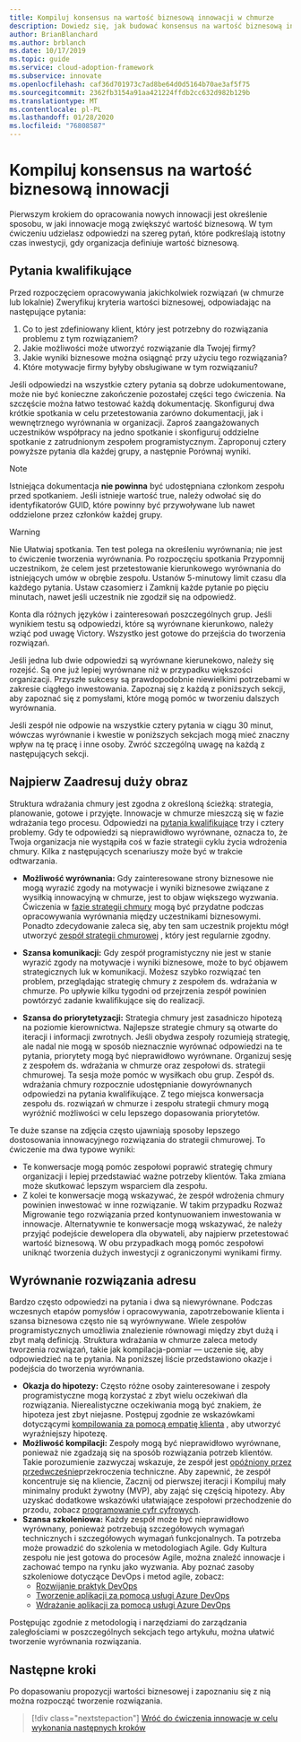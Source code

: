 ```yaml
---
title: Kompiluj konsensus na wartość biznesową innowacji w chmurze
description: Dowiedz się, jak budować konsensus na wartość biznesową innowacji w chmurze.
author: BrianBlanchard
ms.author: brblanch
ms.date: 10/17/2019
ms.topic: guide
ms.service: cloud-adoption-framework
ms.subservice: innovate
ms.openlocfilehash: caf36d701973c7ad8be64d0d5164b70ae3af5f75
ms.sourcegitcommit: 2362fb3154a91aa421224ffdb2cc632d982b129b
ms.translationtype: MT
ms.contentlocale: pl-PL
ms.lasthandoff: 01/28/2020
ms.locfileid: "76808587"
---
```

# <a name="build-consensus-on-the-business-value-of-innovation"></a>Kompiluj konsensus na wartość biznesową innowacji

Pierwszym krokiem do opracowania nowych innowacji jest określenie sposobu, w jaki innowacje mogą zwiększyć wartość biznesową. W tym ćwiczeniu udzielasz odpowiedzi na szereg pytań, które podkreślają istotny czas inwestycji, gdy organizacja definiuje wartość biznesową.

## <a name="qualifying-questions"></a>Pytania kwalifikujące

Przed rozpoczęciem opracowywania jakichkolwiek rozwiązań (w chmurze lub lokalnie) Zweryfikuj kryteria wartości biznesowej, odpowiadając na następujące pytania:

1. Co to jest zdefiniowany klient, który jest potrzebny do rozwiązania problemu z tym rozwiązaniem?
1. Jakie możliwości może utworzyć rozwiązanie dla Twojej firmy?
1. Jakie wyniki biznesowe można osiągnąć przy użyciu tego rozwiązania?
1. Które motywacje firmy byłyby obsługiwane w tym rozwiązaniu?

Jeśli odpowiedzi na wszystkie cztery pytania są dobrze udokumentowane, może nie być konieczne zakończenie pozostałej części tego ćwiczenia. Na szczęście można łatwo testować każdą dokumentację. Skonfiguruj dwa krótkie spotkania w celu przetestowania zarówno dokumentacji, jak i wewnętrznego wyrównania w organizacji. Zaproś zaangażowanych uczestników współpracy na jedno spotkanie i skonfiguruj oddzielne spotkanie z zatrudnionym zespołem programistycznym. Zaproponuj cztery powyższe pytania dla każdej grupy, a następnie Porównaj wyniki.

> [!NOTE]
> Istniejąca dokumentacja **nie powinna** być udostępniana członkom zespołu przed spotkaniem. Jeśli istnieje wartość true, należy odwołać się do identyfikatorów GUID, które powinny być przywoływane lub nawet oddzielone przez członków każdej grupy.

<!-- -->

> [!WARNING]
> Nie Ułatwiaj spotkania. Ten test polega na określeniu wyrównania; nie jest to ćwiczenie tworzenia wyrównania. Po rozpoczęciu spotkania Przypomnij uczestnikom, że celem jest przetestowanie kierunkowego wyrównania do istniejących umów w obrębie zespołu. Ustanów 5-minutowy limit czasu dla każdego pytania. Ustaw czasomierz i Zamknij każde pytanie po pięciu minutach, nawet jeśli uczestnik nie zgodził się na odpowiedź.

Konta dla różnych języków i zainteresowań poszczególnych grup. Jeśli wynikiem testu są odpowiedzi, które są wyrównane kierunkowo, należy wziąć pod uwagę Victory. Wszystko jest gotowe do przejścia do tworzenia rozwiązań.

Jeśli jedna lub dwie odpowiedzi są wyrównane kierunekowo, należy się rozejść. Są one już lepiej wyrównane niż w przypadku większości organizacji. Przyszłe sukcesy są prawdopodobnie niewielkimi potrzebami w zakresie ciągłego inwestowania. Zapoznaj się z każdą z poniższych sekcji, aby zapoznać się z pomysłami, które mogą pomóc w tworzeniu dalszych wyrównania.

Jeśli zespół nie odpowie na wszystkie cztery pytania w ciągu 30 minut, wówczas wyrównanie i kwestie w poniższych sekcjach mogą mieć znaczny wpływ na tę pracę i inne osoby. Zwróć szczególną uwagę na każdą z następujących sekcji.

## <a name="address-the-big-picture-first"></a>Najpierw Zaadresuj duży obraz

Struktura wdrażania chmury jest zgodna z określoną ścieżką: strategia, planowanie, gotowe i przyjęte. Innowacje w chmurze mieszczą się w fazie wdrażania tego procesu. Odpowiedzi na [pytania kwalifikujące](#qualifying-questions) trzy i cztery problemy. Gdy te odpowiedzi są nieprawidłowo wyrównane, oznacza to, że Twoja organizacja nie wystąpiła coś w fazie strategii cyklu życia wdrożenia chmury. Kilka z następujących scenariuszy może być w trakcie odtwarzania.

- **Możliwość wyrównania:** Gdy zainteresowane strony biznesowe nie mogą wyrazić zgody na motywacje i wyniki biznesowe związane z wysiłkią innowacyjną w chmurze, jest to objaw większego wyzwania. Ćwiczenia w [fazie strategii chmury](../strategy/index.md) mogą być przydatne podczas opracowywania wyrównania między uczestnikami biznesowymi. Ponadto zdecydowanie zaleca się, aby ten sam uczestnik projektu mógł utworzyć [zespół strategii chmurowej](../organize/cloud-strategy.md) , który jest regularnie zgodny.

- **Szansa komunikacji:** Gdy zespół programistyczny nie jest w stanie wyrazić zgody na motywacje i wyniki biznesowe, może to być objawem strategicznych luk w komunikacji. Możesz szybko rozwiązać ten problem, przeglądając strategię chmury z zespołem ds. wdrażania w chmurze. Po upływie kilku tygodni od przejrzenia zespół powinien powtórzyć zadanie kwalifikujące się do realizacji.

- **Szansa do priorytetyzacji:** Strategia chmury jest zasadniczo hipotezą na poziomie kierownictwa. Najlepsze strategie chmury są otwarte do iteracji i informacji zwrotnych. Jeśli obydwa zespoły rozumieją strategię, ale nadal nie mogą w sposób nieznacznie wyrównać odpowiedzi na te pytania, priorytety mogą być nieprawidłowo wyrównane. Organizuj sesję z zespołem ds. wdrażania w chmurze oraz zespołowi ds. strategii chmurowej. Ta sesja może pomóc w wysiłkach obu grup. Zespół ds. wdrażania chmury rozpocznie udostępnianie dowyrównanych odpowiedzi na pytania kwalifikujące. Z tego miejsca konwersacja zespołu ds. rozwiązań w chmurze i zespołu strategii chmury mogą wyróżnić możliwości w celu lepszego dopasowania priorytetów.

Te duże szanse na zdjęcia często ujawniają sposoby lepszego dostosowania innowacyjnego rozwiązania do strategii chmurowej. To ćwiczenie ma dwa typowe wyniki:

- Te konwersacje mogą pomóc zespołowi poprawić strategię chmury organizacji i lepiej przedstawiać ważne potrzeby klientów. Taka zmiana może skutkować lepszym wsparciem dla zespołu.
- Z kolei te konwersacje mogą wskazywać, że zespół wdrożenia chmury powinien inwestować w inne rozwiązanie. W takim przypadku Rozważ Migrowanie tego rozwiązania przed kontynuowaniem inwestowania w innowacje. Alternatywnie te konwersacje mogą wskazywać, że należy przyjąć podejście dewelopera dla obywateli, aby najpierw przetestować wartość biznesową. W obu przypadkach mogą pomóc zespołowi uniknąć tworzenia dużych inwestycji z ograniczonymi wynikami firmy.

## <a name="address-solution-alignment"></a>Wyrównanie rozwiązania adresu

Bardzo często odpowiedzi na pytania i dwa są niewyrównane. Podczas wczesnych etapów pomysłów i opracowywania, zapotrzebowanie klienta i szansa biznesowa często nie są wyrównywane. Wiele zespołów programistycznych umożliwia znalezienie równowagi między zbyt dużą i zbyt małą definicją. Struktura wdrażania w chmurze zaleca metody tworzenia rozwiązań, takie jak kompilacja-pomiar — uczenie się, aby odpowiedzieć na te pytania. Na poniższej liście przedstawiono okazje i podejścia do tworzenia wyrównania.

- **Okazja do hipotezy:** Często różne osoby zainteresowane i zespoły programistyczne mogą korzystać z zbyt wielu oczekiwań dla rozwiązania. Nierealistyczne oczekiwania mogą być znakiem, że hipoteza jest zbyt niejasne. Postępuj zgodnie ze wskazówkami dotyczącymi [kompilowania za pomocą empatię klienta](./considerations/build.md) , aby utworzyć wyraźniejszy hipotezę.
- **Możliwość kompilacji:** Zespoły mogą być nieprawidłowo wyrównane, ponieważ nie zgadzają się na sposób rozwiązania potrzeb klientów. Takie porozumienie zazwyczaj wskazuje, że zespół jest [opóźniony przez przedwcześnie](./considerations/build.md#reduce-complexity-and-delay-technical-spikes)przekroczenia techniczne. Aby zapewnić, że zespół koncentruje się na kliencie, Zacznij od pierwszej iteracji i Kompiluj mały minimalny produkt żywotny (MVP), aby zająć się częścią hipotezy. Aby uzyskać dodatkowe wskazówki ułatwiające zespołowi przechodzenie do przodu, zobacz [programowanie cyfr cyfrowych](./considerations/invention.md).
- **Szansa szkoleniowa:** Każdy zespół może być nieprawidłowo wyrównany, ponieważ potrzebują szczegółowych wymagań technicznych i szczegółowych wymagań funkcjonalnych. Ta potrzeba może prowadzić do szkolenia w metodologiach Agile. Gdy Kultura zespołu nie jest gotowa do procesów Agile, można znaleźć innowacje i zachować tempo na rynku jako wyzwania.  Aby poznać zasoby szkoleniowe dotyczące DevOps i metod agile, zobacz:
  - [Rozwijanie praktyk DevOps](https://docs.microsoft.com/learn/paths/evolve-your-devops-practices)
  - [Tworzenie aplikacji za pomocą usługi Azure DevOps](https://docs.microsoft.com/learn/paths/build-applications-with-azure-devops)
  - [Wdrażanie aplikacji za pomocą usługi Azure DevOps](https://docs.microsoft.com/learn/paths/deploy-applications-with-azure-devops)

Postępując zgodnie z metodologią i narzędziami do zarządzania zaległościami w poszczególnych sekcjach tego artykułu, można ułatwić tworzenie wyrównania rozwiązania.

## <a name="next-steps"></a>Następne kroki

Po dopasowaniu propozycji wartości biznesowej i zapoznaniu się z nią można rozpocząć tworzenie rozwiązania.

> [!div class="nextstepaction"]
> [Wróć do ćwiczenia innowacje w celu wykonania następnych kroków](./index.md)
